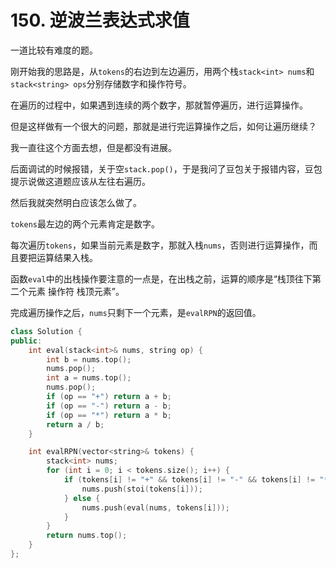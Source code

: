 # 150. 逆波兰表达式求值

一道比较有难度的题。

刚开始我的思路是，从`tokens`的右边到左边遍历，用两个栈`stack<int> nums`和`stack<string> ops`分别存储数字和操作符号。

在遍历的过程中，如果遇到连续的两个数字，那就暂停遍历，进行运算操作。

但是这样做有一个很大的问题，那就是进行完运算操作之后，如何让遍历继续？

我一直往这个方面去想，但是都没有进展。

后面调试的时候报错，关于空`stack.pop()`，于是我问了豆包关于报错内容，豆包提示说做这道题应该从左往右遍历。

然后我就突然明白应该怎么做了。

`tokens`最左边的两个元素肯定是数字。

每次遍历`tokens`，如果当前元素是数字，那就入栈`nums`，否则进行运算操作，而且要把运算结果入栈。

函数`eval`中的出栈操作要注意的一点是，在出栈之前，运算的顺序是“栈顶往下第二个元素 操作符 栈顶元素”。

完成遍历操作之后，`nums`只剩下一个元素，是`evalRPN`的返回值。

```c++
class Solution {
public:
    int eval(stack<int>& nums, string op) {
        int b = nums.top();
        nums.pop();
        int a = nums.top();
        nums.pop();
        if (op == "+") return a + b;
        if (op == "-") return a - b;
        if (op == "*") return a * b;
        return a / b;
    }

    int evalRPN(vector<string>& tokens) {
        stack<int> nums;
        for (int i = 0; i < tokens.size(); i++) {
            if (tokens[i] != "+" && tokens[i] != "-" && tokens[i] != "*" && tokens[i] != "/") {
                nums.push(stoi(tokens[i]));
            } else {
                nums.push(eval(nums, tokens[i]));
            }
        }
        return nums.top();
    }
};
```